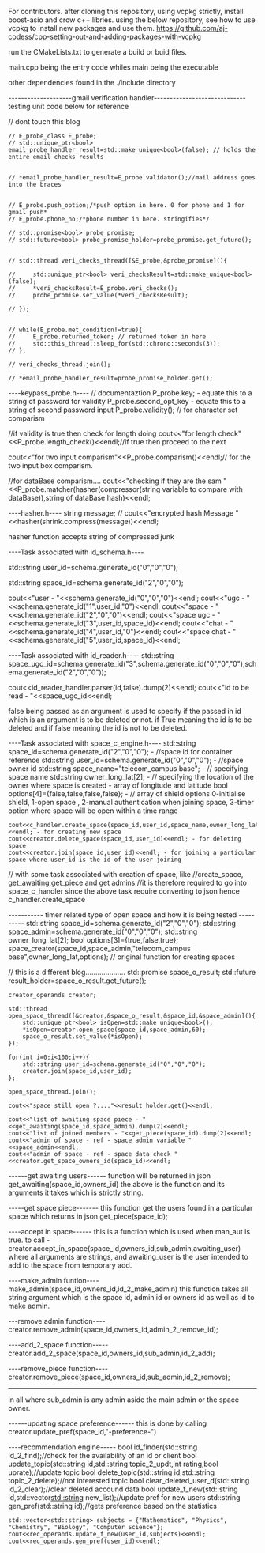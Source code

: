 For contributors.
after cloning this repository, using vcpkg strictly, install boost-asio and crow c++ libries.
using the below repository, see how to use vcpkg to install new packages and use them.
https://github.com/aj-codess/cpp-setting-out-and-adding-packages-with-vcpkg

run the CMakeLists.txt to generate a build or buid files.

main.cpp being the entry code whiles main being the executable

other dependencies found in the ./include directory




--------------------gmail verification handler-----------------------------
testing unit code below for reference

// dont touch this blog

    // E_probe_class E_probe;
    // std::unique_ptr<bool> email_probe_handler_result=std::make_unique<bool>(false); // holds the entire email checks results


    // *email_probe_handler_result=E_probe.validator();//mail address goes into the braces


    // E_probe.push_option;/*push option in here. 0 for phone and 1 for gmail push*
    // E_probe.phone_no;/*phone number in here. stringifies*/

    // std::promise<bool> probe_promise;
    // std::future<bool> probe_promise_holder=probe_promise.get_future();


    // std::thread veri_checks_thread([&E_probe,&probe_promise](){

    //     std::unique_ptr<bool> veri_checksResult=std::make_unique<bool>(false);
    //     *veri_checksResult=E_probe.veri_checks();
    //     probe_promise.set_value(*veri_checksResult);

    // });


    // while(E_probe.met_condition!=true){
    //     E_probe.returned_token; // returned token in here
    //     std::this_thread::sleep_for(std::chrono::seconds(3));
    // };

    // veri_checks_thread.join();

    // *email_probe_handler_result=probe_promise_holder.get();





----keypass_probe.h----
// documentaztion
P_probe.key; -  equate this to a string of password for validity
P_probe.second_opt_key - equate  this to a string of second password input
P_probe.validity(); // for character set comparism

//if validity is true then check for length doing
cout<<"for length check"<<P_probe.length_check()<<endl;//if true then proceed to the next 

cout<<"for two input comparism"<<P_probe.comparism()<<endl;// for the two input box comparism.


//for dataBase comparism....
cout<<"checking if they are the sam "<<P_probe.matcher(hasher(compressor(string variable to compare with dataBase)),string of dataBase hash)<<endl;



----hasher.h----
string message;
// cout<<"encrypted hash Message "<<hasher(shrink.compress(message))<<endl;

hasher function accepts string of compressed junk



----Task associated with id_schema.h----

std::string user_id=schema.generate_id("0","0","0");

std::string space_id=schema.generate_id("2","0","0");

cout<<"user - "<<schema.generate_id("0","0","0")<<endl;
cout<<"ugc - "<<schema.generate_id("1",user_id,"0")<<endl;
cout<<"space - "<<schema.generate_id("2","0","0")<<endl;
cout<<"space ugc - "<<schema.generate_id("3",user_id,space_id)<<endl;
cout<<"chat - "<<schema.generate_id("4",user_id,"0")<<endl;
cout<<"space chat - "<<schema.generate_id("5",user_id,space_id)<<endl;


----Task associated with id_reader.h----
std::string space_ugc_id=schema.generate_id("3",schema.generate_id("0","0","0"),schema.generate_id("2","0","0"));

cout<<id_reader_handler.parser(id,false).dump(2)<<endl;
cout<<"id to be read  - "<<space_ugc_id<<endl;

false being passed as an argument is used to specify if the passed in id which is an argument is to be deleted or not.
if True meaning the id is to be deleted and if false meaning the id is not to be deleted.



----Task associated with space_c_engine.h----
    std::string space_id=schema.generate_id("2","0","0"); - //space id for container reference
    std::string user_id=schema.generate_id("0","0","0"); - //space owner id
    std::string space_name="telecom_campus base"; -  // specifying space name
    std::string owner_long_lat[2]; -             // specifying the location of the owner where space is created - array of longitude and latitude
    bool options[4]={false,false,false,false};  - // array of shield options 0-initialise shield, 1-open space , 2-manual authentication when joining space, 3-timer option where space will be open within a time range

    cout<<c_handler.create_space(space_id,user_id,space_name,owner_long_lat,options)<<endl; - for creating new space 
    cout<<creator.delete_space(space_id,user_id)<<endl; - for deleting space
    cout<<creator.join(space_id,user_id)<<endl; - for joining a particular space where user_id is the id of the user joining

// with some task associated with creation of space, like 
//create_space, get_awaiting,get_piece and get admins
//it is therefore required to go into space_c_handler since the above task require converting to json hence c_handler.create_space



----------- timer related type of open space and how it is being tested ----------
    std::string space_id=schema.generate_id("2","0","0");
    std::string space_admin=schema.generate_id("0","0","0");
    std::string owner_long_lat[2];
    bool options[3]={true,false,true};
    space_creator(space_id,space_admin,"telecom_campus base",owner_long_lat,options); // original function for creating spaces

// this is a different blog....................
    std::promise<bool> space_o_result;
    std::future<bool> result_holder=space_o_result.get_future();

    creator_operands creator;

    std::thread open_space_thread([&creator,&space_o_result,&space_id,&space_admin](){
        std::unique_ptr<bool> isOpen=std::make_unique<bool>();
        *isOpen=creator.open_space(space_id,space_admin,60);
        space_o_result.set_value(*isOpen);
    });

    for(int i=0;i<100;i++){
        std::string user_id=schema.generate_id("0","0","0");
        creator.join(space_id,user_id);
    };

    open_space_thread.join();

    cout<<"space still open ?...."<<result_holder.get()<<endl;
    
    cout<<"list of awaiting space piece - "<<get_awaiting(space_id,space_admin).dump(2)<<endl;
    cout<<"list of joined members - "<<get_piece(space_id).dump(2)<<endl;
    cout<<"admin of space - ref - space admin variable "<<space_admin<<endl;
    cout<<"admin of space - ref - space data check "<<creator.get_space_owners_id(space_id)<<endl;



------get awaiting users------
function will be returned in json
get_awaiting(space_id,owners_id)
the above is the function and its arguments it takes which is strictly string.


-----get space piece-------
this function get the users found in a particular space which returns in json
get_piece(space_id);


----accept in space------
this is a function which is used when man_aut is true.
to call - creator.accept_in_space(space_id,owners_id,sub_admin,awaiting_user)
where all arguments are strings, and awaiting_user is the user intended to add to the space from temporary add.



----make_admin funtion----
make_admin(space_id,owners_id,id_2_make_admin)
this function takes all string argument which is the space id, admin id or owners id as well as id to make admin.


---remove admin function----
creator.remove_admin(space_id,owners_id,admin_2_remove_id);


----add_2_space function-----
creator.add_2_space(space_id,owners_id,sub_admin,id_2_add);


----remove_piece function----
creator.remove_piece(space_id,owners_id,sub_admin,id_2_remove);


---------
in all where sub_admin is any admin aside the main admin or the space owner.





------updating space preference------
this is done by calling
creator.update_pref(space_id,"-preference-")




----recommendation engine-----
  bool id_finder(std::string id_2_find);//check for the availability of an id or client
  bool update_topic(std::string id,std::string topic_2_updt,int rating,bool uprate);//update topic
  bool delete_topic(std::string id,std::string topic_2_delete);//not interested topic
  bool clear_deleted_user_d(std::string id_2_clear);//clear deleted accound data
  bool update_f_new(std::string id,std::vector<std::string> new_list);//update pref for new users
  std::string gen_pref(std::string id);//gets preference based on the statistics

    std::vector<std::string> subjects = {"Mathematics", "Physics", "Chemistry", "Biology", "Computer Science"};
    cout<<rec_operands.update_f_new(user_id,subjects)<<endl;
    cout<<rec_operands.gen_pref(user_id)<<endl;










    
